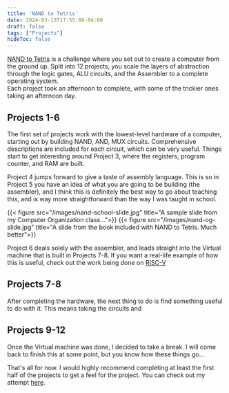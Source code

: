 ```yaml
---
title: 'NAND to Tetris'
date: 2024-03-13T17:55:09-04:00
draft: false
tags: ["Projects"]
hideToc: false
---
```


[NAND to Tetris](https://www.nand2tetris.org/) is a challenge where you set out to create a computer from the ground up. Split into 12 projects, you scale the layers of abstraction through the logic gates, ALU circuits, and the Assembler to a complete operating system.  
Each project took an afternoon to complete, with some of the trickier ones taking an afternoon day.


## Projects 1-6

The first set of projects work with the lowest-level hardware of a computer, starting out by building NAND, AND, MUX circuits.
Comprehensive descriptions are included for each circuit, which can be very useful.
Things start to get interesting around Project 3, where the registers, program counter, and RAM are built.

<!-- Notes from school compared to notes from nand to tetris -->

Project 4 jumps forward to give a taste of assembly language. This is so in Project 5 you have an idea of what you are going to be building (the assembler), and I think this is definitely the best way to go about teaching this, and is way more straightforward than the way I was taught in school.

{{< figure src="/images/nand-school-slide.jpg" title="A sample slide from my Computer Organization class...">}}
{{< figure src="/images/nand-og-slide.jpg" title="A slide from the book included with NAND to Tetris. Much better">}}

Project 6 deals solely with the assembler, and leads straight into the Virtual machine that is built in Projects 7-8.
If you want a real-life example of how this is useful, check out the work being done on [RISC-V](https://domipheus.com/blog/designing-a-risc-v-cpu-in-vhdl-part-22-doom-as-a-benchmark-and-adding-cache-to-rpu/)

## Projects 7-8
After completing the hardware, the next thing to do is find something useful to do with it. This means taking the circuits and

## Projects 9-12
Once the Virtual machine was done, I decided to take a break. I will come back to finish this at some point, but you know how these things go...


That's all for now. I would highly recommend completing at least the first half of the projects to get a feel for the project. You can check out my attempt [here](https://github.com/jarviscog/nand-to-tetris).
